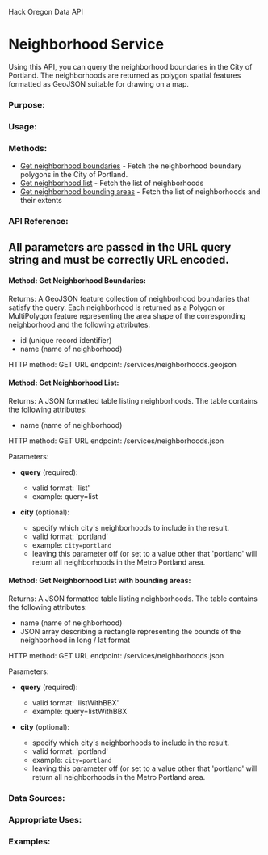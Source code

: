 Hack Oregon Data API
# Neighborhood Service

Using this API, you can query the neighborhood boundaries in the City of Portland. The neighborhoods are returned as polygon spatial features formatted as GeoJSON suitable for drawing on a map.

### Purpose:

### Usage:

### Methods:
- <a href="#getNeighborhoods">Get neighborhood boundaries</a> - Fetch the neighborhood boundary polygons in the City of Portland.
- <a href="#getNeighborhoodList">Get neighborhood list</a> - Fetch the list of neighborhoods 
- <a href="#getNeighborhoodsListBbx">Get neighborhood bounding areas</a> - Fetch the list of neighborhoods and their extents

### API Reference:
All parameters are passed in the URL query string and must be correctly URL encoded.
---
<a name="getNeighborhoods"></a>
#### Method: Get Neighborhood Boundaries:
Returns: A GeoJSON feature collection of neighborhood boundaries that satisfy the query. Each neighborhood is returned as a Polygon or MultiPolygon feature representing the area shape of the corresponding neighborhood and the following attributes: 
- id (unique record identifier)
- name (name of neighborhood)

HTTP method: GET
URL endpoint: /services/neighborhoods.geojson

<a name="getNeighborhoodList"></a>
#### Method: Get Neighborhood List:
Returns: A JSON formatted table listing neighborhoods. The table contains the following attributes:
- name (name of neighborhood)

HTTP method: GET
URL endpoint: /services/neighborhoods.json

Parameters:
- **query** (required):
   - valid format: 'list'
   - example: query=list
   
- **city** (optional):
   - specify which city's neighborhoods to include in the result. 
   - valid format: 'portland' 
   - example: `city=portland`
   - leaving this parameter off (or set to a value other that 'portland' will return all neighborhoods in the Metro Portland area.

<a name="getNeighborhoodsListBbx"></a>
#### Method: Get Neighborhood List with bounding areas:
Returns: A JSON formatted table listing neighborhoods. The table contains the following attributes:
- name (name of neighborhood)
- JSON array describing a rectangle representing the bounds of the neighborhood in long / lat format

HTTP method: GET
URL endpoint: /services/neighborhoods.json

Parameters:
- **query** (required):
   - valid format: 'listWithBBX'
   - example: query=listWithBBX
   
- **city** (optional):
   - specify which city's neighborhoods to include in the result. 
   - valid format: 'portland' 
   - example: `city=portland`
   - leaving this parameter off (or set to a value other that 'portland' will return all neighborhoods in the Metro Portland area.


### Data Sources:

### Appropriate Uses:

### Examples:
